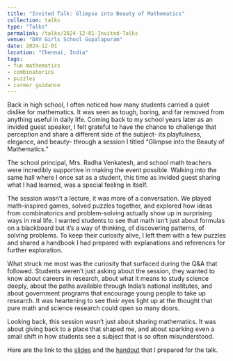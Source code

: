 ```yaml
---
title: "Invited Talk: Glimpse into Beauty of Mathematics"
collection: talks
type: "Talks"
permalink: /talks/2024-12-01-Invited-Talks
venue: "DAV Girls School Gopalapuram"
date: 2024-12-01
location: "Chennai, India"
tags:
- fun mathematics
- combinatorics
- puzzles
- career guidance
---
```


Back in high school, I often noticed how many students carried a quiet dislike for mathematics. It was seen as tough, boring, and far removed from anything useful in daily life. Coming back to my school years later as an invided guest speaker, I felt grateful to have the chance to challenge that perception and share a different side of the subject- its playfulness, elegance, and beauty- through a session I titled “Glimpse into the Beauty of Mathematics.”

The school principal, Mrs. Radha Venkatesh, and school math teachers were incredibly supportive in making the event possible. Walking into the same hall where I once sat as a student, this time as invided guest sharing what I had learned, was a special feeling in itself.

The session wasn’t a lecture, it was more of a conversation. We played math-inspired games, solved puzzles together, and explored how ideas from combinatorics and problem-solving actually show up in surprising ways in real life. I wanted students to see that math isn’t just about formulas on a blackboard but it’s a way of thinking, of discovering patterns, of solving problems. To keep their curiosity alive, I left them with a few puzzles and shared a handbook I had prepared with explanations and references for further exploration.

What struck me most was the curiosity that surfaced during the Q&A that followed. Students weren’t just asking about the session, they wanted to know about careers in research, about what it means to study science deeply, about the paths available through India’s national institutes, and about government programs that encourage young people to take up research. It was heartening to see their eyes light up at the thought that pure math and science research could open so many doors.

Looking back, this session wasn’t just about sharing mathematics. It was about giving back to a place that shaped me, and about sparking even a small shift in how students see a subject that is so often misunderstood.

Here are the link to the [slides](https://drive.google.com/file/d/1CUZyVi3lLDY6eFJmZvk6V5uDUf8s5wF3/view?usp=sharing) and the [handout](https://drive.google.com/file/d/1q3y4szrxHJSdFJwEWUpsTexoxIJfmjpG/view?usp=drive_link) that I prepared for the talk.
